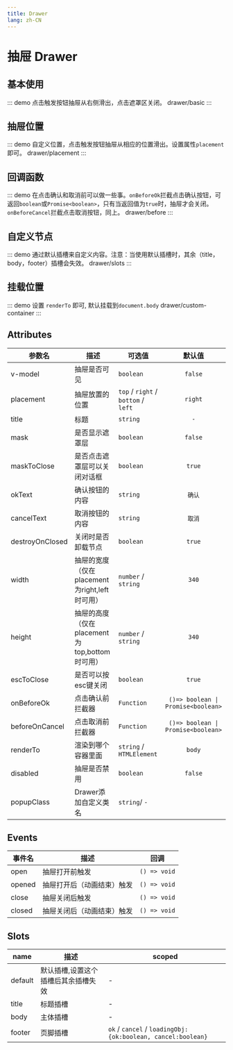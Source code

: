 ```yaml
---
title: Drawer
lang: zh-CN
---
```


# 抽屉 Drawer

## 基本使用
::: demo 点击触发按钮抽屉从右侧滑出，点击遮罩区关闭。
drawer/basic
:::

## 抽屉位置
::: demo 自定义位置，点击触发按钮抽屉从相应的位置滑出。设置属性`placement`即可。
drawer/placement
:::

## 回调函数
::: demo 在点击确认和取消前可以做一些事。`onBeforeOk`拦截点击确认按钮，可返回`boolean`或`Promise<boolean>`，只有当返回值为`true`时，抽屉才会关闭。`onBeforeCancel`拦截点击取消按钮，同上。
drawer/before
:::

## 自定义节点
::: demo 通过默认插槽来自定义内容。注意：当使用默认插槽时，其余（title，body，footer）插槽会失效。
drawer/slots
:::


## 挂载位置
::: demo  设置 `renderTo` 即可, 默认挂载到`document.body`
drawer/custom-container
:::

## Attributes
|参数名|描述|可选值|默认值|
|---|---|---|:---:|
|v-model|抽屉是否可见|`boolean`|`false`|
|placement|抽屉放置的位置|`top` / `right` / `bottom` / `left` |`right`|
|title|标题|`string`|`-`|
|mask|是否显示遮罩层|`boolean`|`false`|
|maskToClose|是否点击遮罩层可以关闭对话框|`boolean` |`true`|
|okText|确认按钮的内容|`string` |`确认`|
|cancelText|取消按钮的内容|`string` |`取消`|
|destroyOnClosed|关闭时是否卸载节点|`boolean` |`true`|
|width|抽屉的宽度（仅在placement为right,left时可用）|`number` / `string` |`340`|
|height|抽屉的高度（仅在placement为top,bottom时可用）|`number` / `string` |`340`|
|escToClose|是否可以按esc键关闭|`boolean` |`true`|
|onBeforeOk|点击确认前拦截器|`Function`|`()=> boolean \| Promise<boolean>`|
|beforeOnCancel|点击取消前拦截器|`Function`|`()=> boolean \| Promise<boolean>`|
|renderTo|渲染到哪个容器里面|`string` / `HTMLElement`|`body`|
|disabled|抽屉是否禁用|`boolean`|`false`|
|popupClass|Drawer添加自定义类名|`string`/ `-`|


## Events
|事件名|描述|回调|
|---|---|---|
|open|抽屉打开前触发|`() => void`|
|opened|抽屉打开后（动画结束）触发|`() => void`|
|close|抽屉关闭后触发|`() => void`|
|closed|抽屉关闭后（动画结束）触发|`() => void`|


## Slots
|name|描述|scoped|
|---|---|---|
|default|默认插槽,设置这个插槽后其余插槽失效|-|
|title|标题插槽|-|
|body|主体插槽|-|
|footer|页脚插槽|`ok` / `cancel` / `loadingObj: {ok:boolean, cancel:boolean}` |



